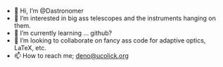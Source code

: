 - 👋 Hi, I’m @Dastronomer
- 👀 I’m interested in big ass telescopes and the instruments hanging on them.
- 🌱 I’m currently learning ... github? 
- 💞️ I’m looking to collaborate on fancy ass code for adaptive optics, LaTeX, etc.
- 📫 How to reach me; deno@ucolick.org

<!---
Dastronomer/Dastronomer is a ✨ special ✨ repository because its `README.md` (this file) appears on your GitHub profile.
You can click the Preview link to take a look at your changes.
--->
